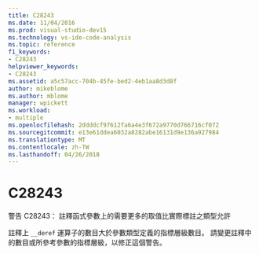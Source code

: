 ```yaml
---
title: C28243
ms.date: 11/04/2016
ms.prod: visual-studio-dev15
ms.technology: vs-ide-code-analysis
ms.topic: reference
f1_keywords:
- C28243
helpviewer_keywords:
- C28243
ms.assetid: a5c57acc-704b-45fe-bed2-4eb1aa8d3d8f
author: mikeblome
ms.author: mblome
manager: wpickett
ms.workload:
- multiple
ms.openlocfilehash: 2ddddcf97612fa6a4e3f672a9770d766716cf072
ms.sourcegitcommit: e13e61ddea6032a8282abe16131d9e136a927984
ms.translationtype: MT
ms.contentlocale: zh-TW
ms.lasthandoff: 04/26/2018
---
```

# <a name="c28243"></a>C28243
警告 C28243： 註釋函式參數上的需要更多的取值比實際標註之類型允許

 註釋上 `__deref` 運算子的數目大於參數類型定義的指標層級數目。 請變更註釋中的數目或所參考參數的指標層級，以修正這個警告。